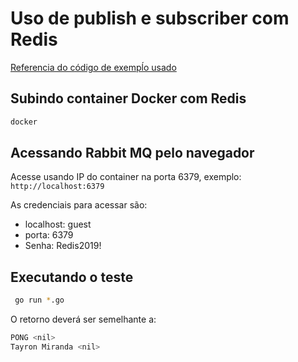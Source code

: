 # Uso de publish e subscriber com Redis

[Referencia do código de exempĺo usado](https://github.com/dabfleming/go-redis-pubsub-example)

## Subindo container Docker com Redis
```sh
docker
```

## Acessando Rabbit MQ pelo navegador
Acesse usando IP do container na porta 6379, exemplo: ```http://localhost:6379```

As credenciais para acessar são:

* localhost: guest
* porta: 6379
* Senha: Redis2019!

## Executando o teste
```sh
 go run *.go
```

O retorno deverá ser semelhante a:
```sh
PONG <nil>
Tayron Miranda <nil>

```